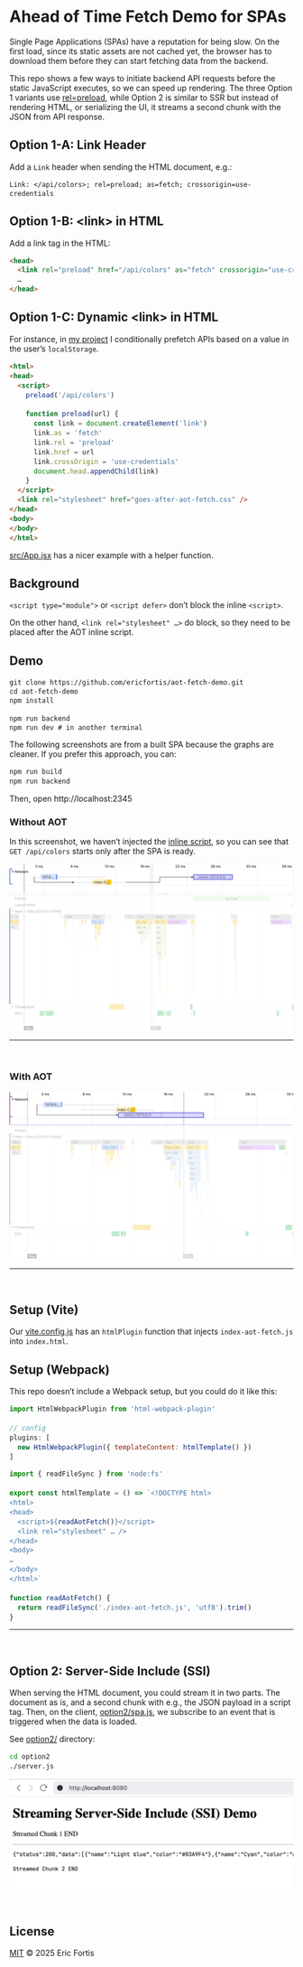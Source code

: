 # Ahead of Time Fetch Demo for SPAs

Single Page Applications (SPAs) have a reputation for being slow. On the
first load, since its static assets are not cached yet, the browser has to download
them before they can start fetching data from the backend.

This repo shows a few ways to initiate backend API requests before the static
JavaScript executes, so we can speed up rendering. The three Option 1 variants use
[rel=preload](https://developer.mozilla.org/en-US/docs/Web/HTML/Reference/Attributes/rel/preload),
while Option 2 is similar to SSR but instead of rendering HTML, or serializing the UI, it streams
a second chunk with the JSON from API response.


## Option 1-A: Link Header
Add a `Link` header when sending the HTML document, e.g.:
```
Link: </api/colors>; rel=preload; as=fetch; crossorigin=use-credentials
```

## Option 1-B: &lt;link> in HTML
Add a link tag in the HTML:
```html
<head>
  <link rel="preload" href="/api/colors" as="fetch" crossorigin="use-credentials">
  …
</head>
```

## Option 1-C: Dynamic &lt;link> in HTML
For instance, in [my project](https://uxtly.com) I conditionally
prefetch APIs based on a value in the user’s `localStorage`.


```html
<html>
<head>
  <script>
    preload('/api/colors')
    
    function preload(url) {
      const link = document.createElement('link')
      link.as = 'fetch'
      link.rel = 'preload'
      link.href = url
      link.crossOrigin = 'use-credentials'
      document.head.appendChild(link)
    }
  </script>
  <link rel="stylesheet" href="goes-after-aot-fetch.css" />
</head>
<body>
</body>
</html>
```


[src/App.jsx](./src/App.jsx) has a nicer example with a helper function.


## Background

`<script type="module">` or `<script defer>` don’t block the inline `<script>`.

On the other hand, `<link rel="stylesheet" …>` do block, so they need
to be placed after the AOT inline script.



## Demo

```shell
git clone https://github.com/ericfortis/aot-fetch-demo.git
cd aot-fetch-demo
npm install 

npm run backend
npm run dev # in another terminal 
```

The following screenshots are from a built SPA
because the graphs are cleaner. If you prefer this approach, you can:
```sh
npm run build
npm run backend
```
Then, open http://localhost:2345


### Without AOT
In this screenshot, we haven’t injected the [inline script](./index-aot-fetch.js), so
you can see that `GET /api/colors` starts only after the SPA is ready.

![](./docs/no-aot.png)

---
<br/>

### With AOT
![](./docs/aot.png)


---
<br/>

## Setup (Vite)
Our [vite.config.js](./vite.config.js) has an `htmlPlugin` function
that injects `index-aot-fetch.js` into `index.html`.


## Setup (Webpack)
This repo doesn’t include a Webpack setup, but you could do it like this:
```js
import HtmlWebpackPlugin from 'html-webpack-plugin'

// config
plugins: [
  new HtmlWebpackPlugin({ templateContent: htmlTemplate() })
]
```

```js
import { readFileSync } from 'node:fs'

export const htmlTemplate = () => `<!DOCTYPE html>
<html>
<head>
  <script>${readAotFetch()}</script>
  <link rel="stylesheet" … />
</head>
<body>
…
</body>
</html>`

function readAotFetch() {
  return readFileSync('./index-aot-fetch.js', 'utf8').trim()
}
```

<hr/>   
<br/>

## Option 2: Server-Side Include (SSI)
When serving the HTML document, you could stream it in two parts.
The document as is, and a second chunk with e.g., the JSON payload 
in a script tag. Then, on the client, [option2/spa.js](option2/spa.js), we
subscribe to an event that is triggered when the data is loaded.

See [option2/](./option2) directory:

```sh
cd option2
./server.js
```

![](docs/streamed-ssi.png)


<br/>


## License

[MIT](LICENSE) © 2025 Eric Fortis


